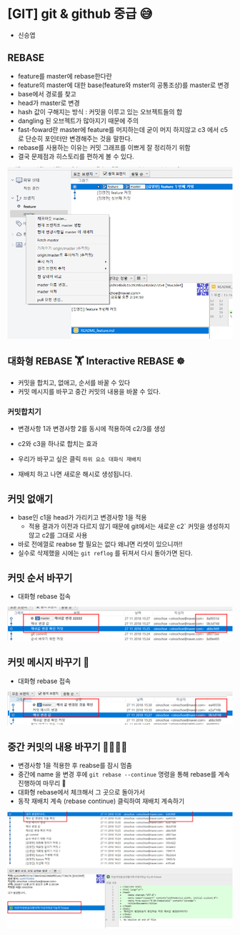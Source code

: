 # [GIT] git & github 중급 😅
* 신승엽

## REBASE

* feature를 master에 rebase한다란
* feature의 master에 대한 base(feature와 mster의 공통조상)를 master로 변경
* base에서 경로를 찾고
* head가 master로 변경
* hash 값이 구해지는 방식 : 커밋을 이루고 있는 오브젝트들의 합
* dangling 된 오브젝트가 많아지기 때문에 주의
* fast-foward란 master에 feature를 머지하는데 굳이 머지 하지않고 c3 에서 c5로 단순히 포인터만 변경해주는 것을 말한다.
* rebase를 사용하는 이유는 커밋 그래프를 이쁘게 잘 정리하기 위함
* 결국 문제점과 히스토리를 편하게 볼 수 있다.

![[사진]feature 2 master](feature_2_image.jpg)

## 대화형 REBASE 🏋 Interactive REBASE ☸️
* 커밋을 합치고, 없애고, 순서를 바꿀 수 있다
* 커밋 메시지를 바꾸고 중간 커밋의 내용을 바꿀 수 있다.

### 커밋합치기
* 변경사항 1과 변경사항 2를 동시에 적용하여 c2/3를 생성
* c2와 c3을 하나로 합치는 효과

* 우리가 바꾸고 싶은 클릭 `하위 요소 대화식 재배치`
* 재배치 하고 나면 새로운 해시로 생성됩니다.

## 커밋 없애기
* base인 c1을 head가 가리키고 변경사항 1을 적용
    * 적용 결과가 이전과 다르지 않기 때문에 git에서는 새로운 c2` 커밋을 생성하지 않고 c2를 그대로 사용
* 바로 전에껄로 reabse 할 필요는 없다 왜냐면 리셋이 있으니까!!
* 실수로 삭제했을 시에는 `git reflog` 를 뒤져서 다시 돌아가면 된다.

## 커밋 순서 바꾸기
* 대화형 rebase 접속

![[사진]hash_change.jpg](hash_change.jpg)

## 커밋 메시지 바꾸기 🌾
* 대화형 rebase 접속

![[사진] 커밋 메시지로 해쉬값 변경](commit_message_change_2_hash_change.jpg)

## 중간 커밋의 내용 바꾸기 👨‍👨‍👦‍👦
* 변경사항 1을 적용한 후 reabse를 잠시 멈춤
* 중간에 name 을 변경 후에 `git rebase --continue` 명령을 통해 rebase를 계속 진행하여 마무리 👨
* 대화형 rebase에서 체크해서 그 곳으로 돌아가서 
* 동작 재배치 계속 (rebase continue) 클릭하여 재배치 계속하기

![[사진] 중간에 커밋 추가해서 리베이스 계속 명령어로 만들기](중간기능바꾸기.jpg)

